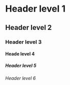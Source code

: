
# Header level 1
## Header level 2
### Header level 3
#### Heade level 4
##### Header level 5
###### Header level 6
